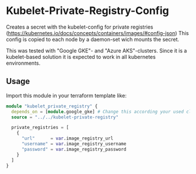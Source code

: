 # Kubelet-Private-Registry-Config

Creates a secret with the kubelet-config for private registries (https://kubernetes.io/docs/concepts/containers/images/#config-json) 
This config is copied to each node by a daemon-set wich mounts the secret.

This was tested with "Google GKE"- and "Azure AKS"-clusters. 
Since it is a kubelet-based solution it is expected to work in all kubernetes environments. 

## Usage

Import this module in your terraform template like:

```terraform
module "kubelet_private_registry" {
  depends_on = [module.google_gke] # Change this according your used cloud provider module
  source = "../../kubelet-private-registry"

  private_registries = [
    {
      "url"      = var.image_registry_url
      "username" = var.image_registry_username
      "password" = var.image_registry_password
    }
  ]
}
```